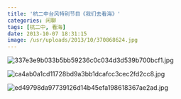 ```yaml
---
title: '杭二中台风特别节目《我们去看海》'
categories: 闲聊
tags: [杭二中, 看海]
date: 2013-10-07 18:31:15
image: /usr/uploads/2013/10/370868624.jpg
---
```


![337e3e9b033b5bb59236c0c034d3d539b700bcf1.jpg](/usr/uploads/2013/10/370868624.jpg)

![ca4ab0a1cd11728bd9a3bb1dcafcc3cec2fd2cc8.jpg](/usr/uploads/2013/10/1775409271.jpg)

![ed49798da97739126d14b45efa198618367ae2ad.jpg](/usr/uploads/2013/10/360974522.jpg)
